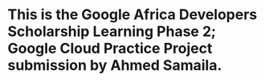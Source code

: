 # This is the Google Africa Developers Scholarship Learning Phase 2; Google Cloud Practice Project submission by Ahmed Samaila.
